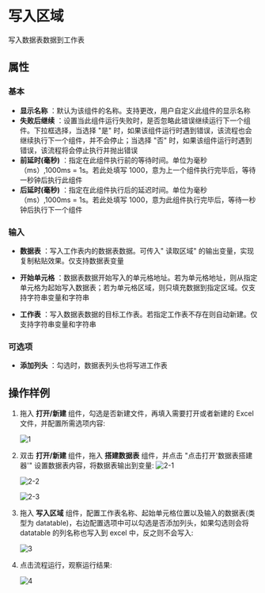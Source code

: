 # 写入区域

写入数据表数据到工作表

## 属性

### 基本

- **显示名称** ：默认为该组件的名称。支持更改，用户自定义此组件的显示名称
- **失败后继续** ：设置当此组件运行失败时，是否忽略此错误继续运行下一个组件。下拉框选择，当选择 "是" 时，如果该组件运行时遇到错误，该流程也会继续执行下一个组件，并不会停止；当选择 "否" 时，如果该组件运行时遇到错误，该流程将会停止执行并抛出错误
- **前延时(毫秒)** ：指定在此组件执行前的等待时间。单位为毫秒（ms）,1000ms = 1s。若此处填写 1000，意为上一个组件执行完毕后，等待一秒钟后执行此组件
- **后延时(毫秒)** ：指定在此组件执行后的延迟时间。单位为毫秒（ms）,1000ms = 1s。若此处填写 1000，意为此组件执行完毕后，等待一秒钟后执行下一个组件

### 输入

- **数据表** ：写入工作表内的数据表数据。可传入&quot; 读取区域&quot; 的输出变量，实现复制粘贴效果。仅支持数据表变量

- **开始单元格** ：数据表数据开始写入的单元格地址。若为单元格地址，则从指定单元格为起始写入数据表；若为单元格区域，则只填充数据到指定区域。仅支持字符串变量和字符串
- **工作表** ：写入数据表数据的目标工作表。若指定工作表不存在则自动新建。仅支持字符串变量和字符串

### 可选项

- **添加列头** ：勾选时，数据表列头也将写进工作表

## 操作样例

1. 拖入 **打开/新建** 组件，勾选是否新建文件，再填入需要打开或者新建的 Excel 文件，并配置所需选项内容:

    ![1](https://docimages.blob.core.chinacloudapi.cn/images/Activities/wps1.png)

2. 双击 **打开/新建** 组件，拖入 **搭建数据表** 组件，并点击 "点击打开'数据表搭建器'" 设置数据表内容，将数据表输出到变量:
    ![2-1](https://docimages.blob.core.chinacloudapi.cn/images/Activities/wps46.png)

    ![2-2](https://docimages.blob.core.chinacloudapi.cn/images/Activities/wps47.png)

    ![2-3](https://docimages.blob.core.chinacloudapi.cn/images/Activities/wps48.png)

3. 拖入 **写入区域** 组件，配置工作表名称、起始单元格位置以及输入的数据表(类型为 datatable)，右边配置选项中可以勾选是否添加列头，如果勾选则会将 datatable 的列名称也写入到 excel 中，反之则不会写入:

    ![3](https://docimages.blob.core.chinacloudapi.cn/images/Activities/wps49.png)

4. 点击流程运行，观察运行结果:

    ![4](https://docimages.blob.core.chinacloudapi.cn/images/Activities/wps50.png)
